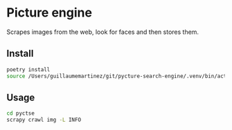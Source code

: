 # Picture engine

Scrapes images from the web, look for faces and then stores them.

## Install

```bash
poetry install
source /Users/guillaumemartinez/git/pycture-search-engine/.venv/bin/activate
```

## Usage

```bash
cd pyctse
scrapy crawl img -L INFO 
```

